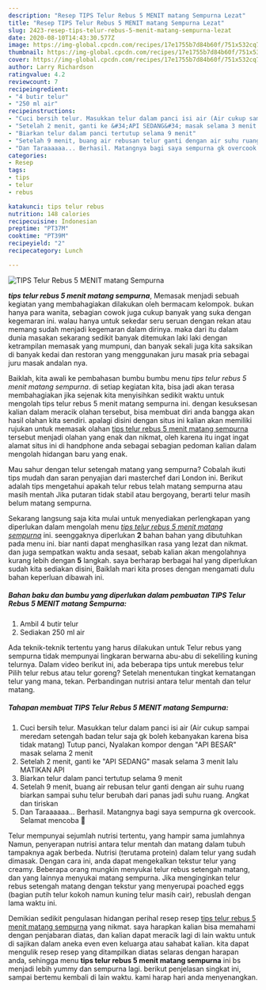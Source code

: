 ```yaml
---
description: "Resep TIPS Telur Rebus 5 MENIT matang Sempurna Lezat"
title: "Resep TIPS Telur Rebus 5 MENIT matang Sempurna Lezat"
slug: 2423-resep-tips-telur-rebus-5-menit-matang-sempurna-lezat
date: 2020-08-10T14:43:30.577Z
image: https://img-global.cpcdn.com/recipes/17e1755b7d84b60f/751x532cq70/tips-telur-rebus-5-menit-matang-sempurna-foto-resep-utama.jpg
thumbnail: https://img-global.cpcdn.com/recipes/17e1755b7d84b60f/751x532cq70/tips-telur-rebus-5-menit-matang-sempurna-foto-resep-utama.jpg
cover: https://img-global.cpcdn.com/recipes/17e1755b7d84b60f/751x532cq70/tips-telur-rebus-5-menit-matang-sempurna-foto-resep-utama.jpg
author: Larry Richardson
ratingvalue: 4.2
reviewcount: 7
recipeingredient:
- "4 butir telur"
- "250 ml air"
recipeinstructions:
- "Cuci bersih telur. Masukkan telur dalam panci isi air (Air cukup sampai meredam setengah badan telur saja gk boleh kebanyakan karena bisa tidak matang) Tutup panci, Nyalakan kompor dengan &#34;API BESAR&#34; masak selama 2 menit"
- "Setelah 2 menit, ganti ke &#34;API SEDANG&#34; masak selama 3 menit lalu MATIKAN API"
- "Biarkan telur dalam panci tertutup selama 9 menit"
- "Setelah 9 menit, buang air rebusan telur ganti dengan air suhu ruang biarkan sampai suhu telur berubah dari panas jadi suhu ruang. Angkat dan tiriskan"
- "Dan Taraaaaaa... Berhasil. Matangnya bagi saya sempurna gk overcook. Selamat mencoba 🤗"
categories:
- Resep
tags:
- tips
- telur
- rebus

katakunci: tips telur rebus 
nutrition: 148 calories
recipecuisine: Indonesian
preptime: "PT37M"
cooktime: "PT39M"
recipeyield: "2"
recipecategory: Lunch

---
```



![TIPS Telur Rebus 5 MENIT matang Sempurna](https://img-global.cpcdn.com/recipes/17e1755b7d84b60f/751x532cq70/tips-telur-rebus-5-menit-matang-sempurna-foto-resep-utama.jpg)

<b><i>tips telur rebus 5 menit matang sempurna</i></b>, Memasak menjadi sebuah kegiatan yang membahagiakan dilakukan oleh bermacam kelompok. bukan hanya para wanita, sebagian cowok juga cukup banyak yang suka dengan kegemaran ini. walau hanya untuk sekedar seru seruan dengan rekan atau memang sudah menjadi kegemaran dalam dirinya. maka dari itu dalam dunia masakan sekarang sedikit banyak ditemukan laki laki dengan ketrampilan memasak yang mumpuni, dan banyak sekali juga kita saksikan di banyak kedai dan restoran yang menggunakan juru masak pria sebagai juru masak andalan nya.

Baiklah, kita awali ke pembahasan bumbu bumbu menu <i>tips telur rebus 5 menit matang sempurna</i>. di setiap kegiatan kita, bisa jadi akan terasa membahagiakan jika sejenak kita menyisihkan sedikit waktu untuk mengolah tips telur rebus 5 menit matang sempurna ini. dengan kesuksesan kalian dalam meracik olahan tersebut, bisa membuat diri anda bangga akan hasil olahan kita sendiri. apalagi disini dengan situs ini kalian akan memiliki rujukan untuk memasak olahan <u>tips telur rebus 5 menit matang sempurna</u> tersebut menjadi olahan yang enak dan nikmat, oleh karena itu ingat ingat alamat situs ini di handphone anda sebagai sebagian pedoman kalian dalam mengolah hidangan baru yang enak.

Mau sahur dengan telur setengah matang yang sempurna? Cobalah ikuti tips mudah dan saran penyajian dari masterchef dari London ini. Berikut adalah tips mengetahui apakah telur rebus telah matang sempurna atau masih mentah Jika putaran tidak stabil atau bergoyang, berarti telur masih belum matang sempurna.


Sekarang langsung saja kita mulai untuk menyediakan perlengkapan yang diperlukan dalam mengolah menu <u><i>tips telur rebus 5 menit matang sempurna</i></u> ini. seenggaknya diperlukan <b>2</b> bahan bahan yang dibutuhkan pada menu ini. biar nanti dapat menghasilkan rasa yang lezat dan nikmat. dan juga sempatkan waktu anda sesaat, sebab kalian akan mengolahnya kurang lebih dengan <b>5</b> langkah. saya berharap berbagai hal yang diperlukan sudah kita sediakan disini, Baiklah mari kita proses dengan mengamati dulu bahan keperluan dibawah ini.

<!--inarticleads1-->

##### Bahan baku dan bumbu yang diperlukan dalam pembuatan TIPS Telur Rebus 5 MENIT matang Sempurna:

1. Ambil 4 butir telur
1. Sediakan 250 ml air


Ada teknik-teknik tertentu yang harus dilakukan untuk Telur rebus yang sempurna tidak mempunyai lingkaran berwarna abu-abu di sekeliling kuning telurnya. Dalam video berikut ini, ada beberapa tips untuk merebus telur Pilih telur rebus atau telur goreng? Setelah menentukan tingkat kematangan telur yang mana, tekan. Perbandingan nutrisi antara telur mentah dan telur matang. 

<!--inarticleads2-->

##### Tahapan membuat TIPS Telur Rebus 5 MENIT matang Sempurna:

1. Cuci bersih telur. Masukkan telur dalam panci isi air (Air cukup sampai meredam setengah badan telur saja gk boleh kebanyakan karena bisa tidak matang) Tutup panci, Nyalakan kompor dengan &#34;API BESAR&#34; masak selama 2 menit
1. Setelah 2 menit, ganti ke &#34;API SEDANG&#34; masak selama 3 menit lalu MATIKAN API
1. Biarkan telur dalam panci tertutup selama 9 menit
1. Setelah 9 menit, buang air rebusan telur ganti dengan air suhu ruang biarkan sampai suhu telur berubah dari panas jadi suhu ruang. Angkat dan tiriskan
1. Dan Taraaaaaa... Berhasil. Matangnya bagi saya sempurna gk overcook. Selamat mencoba 🤗


Telur mempunyai sejumlah nutrisi tertentu, yang hampir sama jumlahnya Namun, penyerapan nutrisi antara telur mentah dan matang dalam tubuh tampaknya agak berbeda. Nutrisi (terutama protein) dalam telur yang sudah dimasak. Dengan cara ini, anda dapat mengekalkan tekstur telur yang creamy. Beberapa orang mungkin menyukai telur rebus setengah matang, dan yang lainnya menyukai matang sempurna. Jika menginginkan telur rebus setengah matang dengan tekstur yang menyerupai poached eggs (bagian putih telur kokoh namun kuning telur masih cair), rebuslah dengan lama waktu ini. 

Demikian sedikit pengulasan hidangan perihal resep resep <u>tips telur rebus 5 menit matang sempurna</u> yang nikmat. saya harapkan kalian bisa memahami dengan penjabaran diatas, dan kalian dapat meracik lagi di lain waktu untuk di sajikan dalam aneka even even keluarga atau sahabat kalian. kita dapat mengulik resep resep yang ditampilkan diatas selaras dengan harapan anda, sehingga menu <b>tips telur rebus 5 menit matang sempurna</b> ini bs menjadi lebih yummy dan sempurna lagi. berikut penjelasan singkat ini, sampai bertemu kembali di lain waktu. kami harap hari anda menyenangkan.
